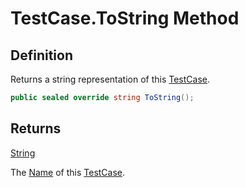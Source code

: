 # TestCase.ToString Method
## Definition

Returns a string representation of this [TestCase](MrKWatkins.EmulatorTestSuites.Z80.TestCase.md).

```c#
public sealed override string ToString();
```

## Returns

[String](https://learn.microsoft.com/en-gb/dotnet/api/System.String)

The [Name](MrKWatkins.EmulatorTestSuites.Z80.TestCase.Name.md) of this [TestCase](MrKWatkins.EmulatorTestSuites.Z80.TestCase.md).
